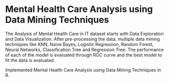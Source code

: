 # Mental Health Care Analysis using Data Mining Techniques

The Analysis of Mental Health Care in IT dataset starts with Data Exploration and Data Visualization. After pre-processing the data, multiple data mining techniques like KNN, Naive Bayes, Logistic Regression, Random Forest, Neural Networks, Classification Tree and Regression Tree. The performance of each of the model is evaluated through ROC curve and the best model to fit the data is evaluated.

Implemented Mental Health Care Analysis using Data Mining Techniques in R.
